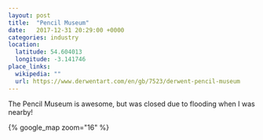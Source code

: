```yaml
---
layout: post
title:  "Pencil Museum"
date:   2017-12-31 20:29:00 +0000
categories: industry
location:
  latitude: 54.604013
  longitude: -3.141746
place_links:
  wikipedia: ""
  url: https://www.derwentart.com/en/gb/7523/derwent-pencil-museum
---
```

The Pencil Museum is awesome, but was closed due to flooding when I was nearby!

{% google_map zoom="16" %}
